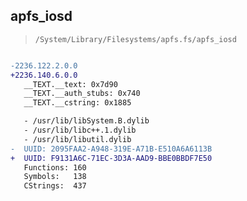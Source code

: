 ## apfs_iosd

> `/System/Library/Filesystems/apfs.fs/apfs_iosd`

```diff

-2236.122.2.0.0
+2236.140.6.0.0
   __TEXT.__text: 0x7d90
   __TEXT.__auth_stubs: 0x740
   __TEXT.__cstring: 0x1885

   - /usr/lib/libSystem.B.dylib
   - /usr/lib/libc++.1.dylib
   - /usr/lib/libutil.dylib
-  UUID: 2095FAA2-A948-319E-A71B-E510A6A6113B
+  UUID: F9131A6C-71EC-3D3A-AAD9-BBE0BBDF7E50
   Functions: 160
   Symbols:   138
   CStrings:  437

```
